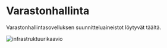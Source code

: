 # Varastonhallinta
Varastonhallintasovelluksen suunnitteluaineistot löytyvät täältä.

![infrastruktuurikaavio](Infrastruktuurikaavio.png)
